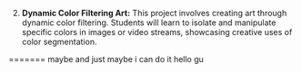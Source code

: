 2. **Dynamic Color Filtering Art:** This project involves creating art through dynamic color filtering. Students will learn to isolate and manipulate specific colors in images or video streams, showcasing creative uses of color segmentation.


=======
maybe and just maybe i can do it
hello 
gu 

